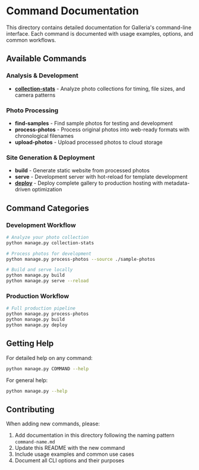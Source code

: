 # Command Documentation

This directory contains detailed documentation for Galleria's command-line interface. Each command is documented with usage examples, options, and common workflows.

## Available Commands

### Analysis & Development

- **[collection-stats](collection-stats.md)** - Analyze photo collections for timing, file sizes, and camera patterns

### Photo Processing

- **find-samples** - Find sample photos for testing and development
- **process-photos** - Process original photos into web-ready formats with chronological filenames
- **upload-photos** - Upload processed photos to cloud storage

### Site Generation & Deployment

- **build** - Generate static website from processed photos
- **serve** - Development server with hot-reload for template development
- **[deploy](deploy.md)** - Deploy complete gallery to production hosting with metadata-driven optimization

## Command Categories

### Development Workflow
```bash
# Analyze your photo collection
python manage.py collection-stats

# Process photos for development
python manage.py process-photos --source ./sample-photos

# Build and serve locally
python manage.py build
python manage.py serve --reload
```

### Production Workflow
```bash
# Full production pipeline
python manage.py process-photos
python manage.py build
python manage.py deploy
```

## Getting Help

For detailed help on any command:
```bash
python manage.py COMMAND --help
```

For general help:
```bash
python manage.py --help
```

## Contributing

When adding new commands, please:
1. Add documentation in this directory following the naming pattern `command-name.md`
2. Update this README with the new command
3. Include usage examples and common use cases
4. Document all CLI options and their purposes